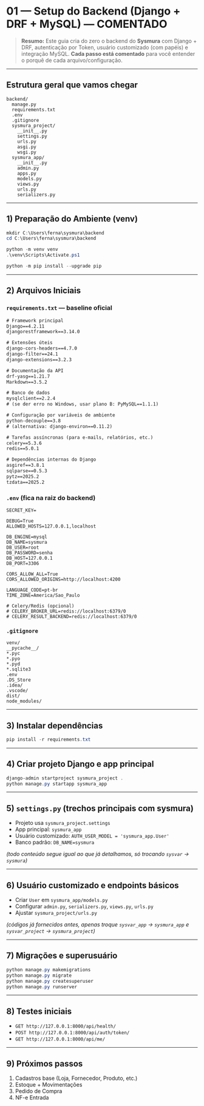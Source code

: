 # 01 — Setup do Backend (Django + DRF + MySQL) — **COMENTADO**

> **Resumo:** Este guia cria do zero o backend do **Sysmura** com Django + DRF, autenticação por Token, usuário customizado (com papéis) e integração MySQL. **Cada passo está comentado** para você entender o porquê de cada arquivo/configuração.

---

## Estrutura geral que vamos chegar
```
backend/
  manage.py
  requirements.txt
  .env
  .gitignore
  sysmura_project/
    __init__.py
    settings.py
    urls.py
    asgi.py
    wsgi.py
  sysmura_app/
    __init__.py
    admin.py
    apps.py
    models.py
    views.py
    urls.py
    serializers.py
```

---

## 1) Preparação do Ambiente (venv)

```powershell
mkdir C:\Users\ferna\sysmura\backend
cd C:\Users\ferna\sysmura\backend

python -m venv venv
.\venv\Scripts\Activate.ps1

python -m pip install --upgrade pip
```

---

## 2) Arquivos Iniciais

### `requirements.txt` — baseline oficial
```txt
# Framework principal
Django==4.2.11
djangorestframework==3.14.0

# Extensões úteis
django-cors-headers==4.7.0
django-filter==24.1
django-extensions==3.2.3

# Documentação da API
drf-yasg==1.21.7
Markdown==3.5.2

# Banco de dados
mysqlclient==2.2.4
# (se der erro no Windows, usar plano B: PyMySQL==1.1.1)

# Configuração por variáveis de ambiente
python-decouple==3.8
# (alternativa: django-environ==0.11.2)

# Tarefas assíncronas (para e-mails, relatórios, etc.)
celery==5.3.6
redis==5.0.1

# Dependências internas do Django
asgiref==3.8.1
sqlparse==0.5.3
pytz==2025.2
tzdata==2025.2
```

### `.env` (fica na raiz do backend)
```env
SECRET_KEY=

DEBUG=True
ALLOWED_HOSTS=127.0.0.1,localhost

DB_ENGINE=mysql
DB_NAME=sysmura
DB_USER=root
DB_PASSWORD=senha
DB_HOST=127.0.0.1
DB_PORT=3306

CORS_ALLOW_ALL=True
CORS_ALLOWED_ORIGINS=http://localhost:4200

LANGUAGE_CODE=pt-br
TIME_ZONE=America/Sao_Paulo

# Celery/Redis (opcional)
# CELERY_BROKER_URL=redis://localhost:6379/0
# CELERY_RESULT_BACKEND=redis://localhost:6379/0
```

### `.gitignore`
```gitignore
venv/
__pycache__/
*.pyc
*.pyo
*.pyd
*.sqlite3
.env
.DS_Store
.idea/
.vscode/
dist/
node_modules/
```

---

## 3) Instalar dependências
```powershell
pip install -r requirements.txt
```

---

## 4) Criar projeto Django e app principal
```powershell
django-admin startproject sysmura_project .
python manage.py startapp sysmura_app
```

---

## 5) `settings.py` (trechos principais com sysmura)

- Projeto usa `sysmura_project.settings`
- App principal: `sysmura_app`
- Usuário customizado: `AUTH_USER_MODEL = 'sysmura_app.User'`
- Banco padrão: `DB_NAME=sysmura`

*(todo conteúdo segue igual ao que já detalhamos, só trocando `sysvar` → `sysmura`)*

---

## 6) Usuário customizado e endpoints básicos

- Criar `User` em `sysmura_app/models.py`
- Configurar `admin.py`, `serializers.py`, `views.py`, `urls.py`
- Ajustar `sysmura_project/urls.py`

*(códigos já fornecidos antes, apenas troque `sysvar_app` → `sysmura_app` e `sysvar_project` → `sysmura_project`)*

---

## 7) Migrações e superusuário

```powershell
python manage.py makemigrations
python manage.py migrate
python manage.py createsuperuser
python manage.py runserver
```

---

## 8) Testes iniciais

- `GET http://127.0.0.1:8000/api/health/`
- `POST http://127.0.0.1:8000/api/auth/token/`
- `GET http://127.0.0.1:8000/api/me/`

---

## 9) Próximos passos

1. Cadastros base (Loja, Fornecedor, Produto, etc.)  
2. Estoque + Movimentações  
3. Pedido de Compra  
4. NF-e Entrada  
